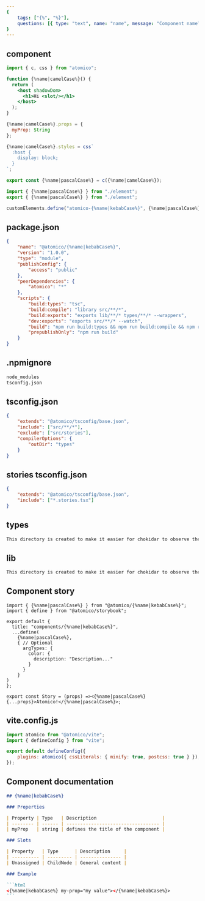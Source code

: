 ```yaml
---
{
    tags: ["{%", "%}"],
    questions: [{ type: "text", name: "name", message: "Component name?" }],
}
---
```


## component

```jsx {%name|kebabCase%}/src/element.tsx
import { c, css } from "atomico";

function {%name|camelCase%}() {
  return (
    <host shadowDom>
      <h1>Hi <slot/></h1>
    </host>
  );
}

{%name|camelCase%}.props = {
  myProp: String
};

{%name|camelCase%}.styles = css`
  :host {
    display: block;
  }
`;

export const {%name|pascalCase%} = c({%name|camelCase%});
```

```jsx {%name|kebabCase%}/src/index.tsx
import { {%name|pascalCase%} } from "./element";
export { {%name|pascalCase%} } from "./element";

customElements.define("atomico-{%name|kebabCase%}", {%name|pascalCase%});
```

## package.json

```json {%name|kebabCase%}/package.json
{
    "name": "@atomico/{%name|kebabCase%}",
    "version": "1.0.0",
    "type": "module",
    "publishConfig": {
        "access": "public"
    },
    "peerDependencies": {
        "atomico": "*"
    },
    "scripts": {
        "build:types": "tsc",
        "build:compile": "library src/**/*",
        "build:exports": "exports lib/**/* types/**/* --wrappers",
        "dev:exports": "exports src/**/* --watch",
        "build": "npm run build:types && npm run build:compile && npm run build:exports",
        "prepublishOnly": "npm run build"
    }
}
```

## .npmignore

```txt {%name|kebabCase%}/.npmignore
node_modules
tsconfig.json
```

## tsconfig.json

```json {%name|kebabCase%}/tsconfig.json
{
    "extends": "@atomico/tsconfig/base.json",
    "include": ["src/**/*"],
    "exclude": ["src/stories"],
    "compilerOptions": {
        "outDir": "types"
    }
}
```

## stories tsconfig.json

```json {%name|kebabCase%}/src/stories/tsconfig.json
{
    "extends": "@atomico/tsconfig/base.json",
    "include": ["*.stories.tsx"]
}
```

## types

```md {%name|kebabCase%}/types/README.md
This directory is created to make it easier for chokidar to observe the changes when using `@atomico/exports`, if you can delete this README
```

## lib

```md {%name|kebabCase%}/lib/README.md
This directory is created to make it easier for chokidar to observe the changes when using `@atomico/exports`, if you can delete this README
```

## Component story

```tsx {%name|kebabCase%}/src/stories/index.stories.tsx
import { {%name|pascalCase%} } from "@atomico/{%name|kebabCase%}";
import { define } from "@atomico/storybook";

export default {
  title: "components/{%name|kebabCase%}",
  ...define(
    {%name|pascalCase%},
    { // Optional
      argTypes: {
        color: {
          description: "Description..."
        }
      }
    }
)
};

export const Story = (props) =><{%name|pascalCase%} {...props}>Atomico!</{%name|pascalCase%}>;
```

## vite.config.js

```js {%name|kebabCase%}/vite.config.js
import atomico from "@atomico/vite";
import { defineConfig } from "vite";

export default defineConfig({
    plugins: atomico({ cssLiterals: { minify: true, postcss: true } }),
});
```

## Component documentation

````markdown {%name|kebabCase%}/README.md
## {%name|kebabCase%}

### Properties

| Property | Type   | Description                        |
| -------- | ------ | ---------------------------------- |
| myProp   | string | defines the title of the component |

### Slots

| Property   | Type      | Description     |
| ---------- | --------- | --------------- |
| Unassigned | ChildNode | General content |

### Example

```html
<{%name|kebabCase%} my-prop="my value"></{%name|kebabCase%}>
```
````
